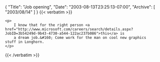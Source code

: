 {
  "Title": "Job opening",
  "Date": "2003-08-13T23:25:13-07:00",
  "Archive": [
    "2003/08/14"
  ]
}
{{< verbatim >}}

    <p>
        I know that for the right person <a href="http://www.microsoft.com/careers/search/details.aspx?JobID=3b54249d-9b43-4730-a544-122ac237b086">this</a> is
        a dream job.&#160; Come work for the man on cool new graphics stuff in Longhorn.
    </p>

{{< /verbatim >}}
